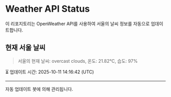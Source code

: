 
# Weather API Status

이 리포지토리는 OpenWeather API를 사용하여 서울의 날씨 정보를 자동으로 업데이트합니다.

## 현재 서울 날씨
> 서울의 현재 날씨: overcast clouds, 온도: 21.82°C, 습도: 97%

⏳ 업데이트 시간: 2025-10-11 14:16:42 (UTC)

---
자동 업데이트 봇에 의해 관리됩니다.
